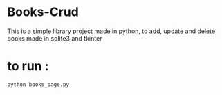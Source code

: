 # Books-Crud
This is a simple library project made in python, to add, update and delete books made in sqlite3 and tkinter


# to run :
```python books_page.py```

